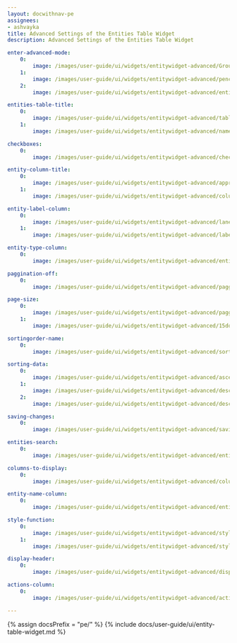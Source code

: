 ```yaml
---
layout: docwithnav-pe
assignees:
- ashvayka 
title: Advanced Settings of the Entities Table Widget
description: Advanced Settings of the Entities Table Widget

enter-advanced-mode:
    0:
        image: /images/user-guide/ui/widgets/entitywidget-advanced/Group368.png
    1:
        image: /images/user-guide/ui/widgets/entitywidget-advanced/pencil-edit-enter.png
    2:
        image: /images/user-guide/ui/widgets/entitywidget-advanced/entitytable-advncd.png

entities-table-title:
    0:
        image: /images/user-guide/ui/widgets/entitywidget-advanced/table-widgetname-advncd.png
    1:
        image: /images/user-guide/ui/widgets/entitywidget-advanced/namechanged-table-advncd.png

checkboxes:
    0:
        image: /images/user-guide/ui/widgets/entitywidget-advanced/checkoboxes.png

entity-column-title:
    0:
        image: /images/user-guide/ui/widgets/entitywidget-advanced/appropriate-line-clumn-title.png
    1:
        image: /images/user-guide/ui/widgets/entitywidget-advanced/column-name-changed.png

entity-label-column:
    0:
        image: /images/user-guide/ui/widgets/entitywidget-advanced/lanelcolumn-name-input.png
    1:
        image: /images/user-guide/ui/widgets/entitywidget-advanced/labelcolumn-added.png

entity-type-column:
    0:
        image: /images/user-guide/ui/widgets/entitywidget-advanced/entitytypecolumn-notabletosee.png

paggination-off:
    0:
        image: /images/user-guide/ui/widgets/entitywidget-advanced/paggination-off.png

page-size:
    0:
        image: /images/user-guide/ui/widgets/entitywidget-advanced/paggination15.png
    1:
        image: /images/user-guide/ui/widgets/entitywidget-advanced/15done.png

sortingorder-name:
    0:
        image: /images/user-guide/ui/widgets/entitywidget-advanced/sortingorder-name.png

sorting-data:
    0:
        image: /images/user-guide/ui/widgets/entitywidget-advanced/ascendingorder.png
    1:
        image: /images/user-guide/ui/widgets/entitywidget-advanced/descending-minus.png
    2:
        image: /images/user-guide/ui/widgets/entitywidget-advanced/descending-done.png

saving-changes:
    0:
        image: /images/user-guide/ui/widgets/entitywidget-advanced/saving-changes.png

entities-search:
    0:
        image: /images/user-guide/ui/widgets/entitywidget-advanced/entities-search.png

columns-to-display:
    0:
        image: /images/user-guide/ui/widgets/entitywidget-advanced/columns-to-display.png

entity-name-column:
    0:
        image: /images/user-guide/ui/widgets/entitywidget-advanced/entity-name-column.png

style-function:
    0:
        image: /images/user-guide/ui/widgets/entitywidget-advanced/style-function.png
    1:
        image: /images/user-guide/ui/widgets/entitywidget-advanced/style-function-1.png

display-header:
    0:
        image: /images/user-guide/ui/widgets/entitywidget-advanced/display-header.png

actions-column:
    0:
        image: /images/user-guide/ui/widgets/entitywidget-advanced/actions-column.png

---
```


{% assign docsPrefix = "pe/" %}
{% include docs/user-guide/ui/entity-table-widget.md %}